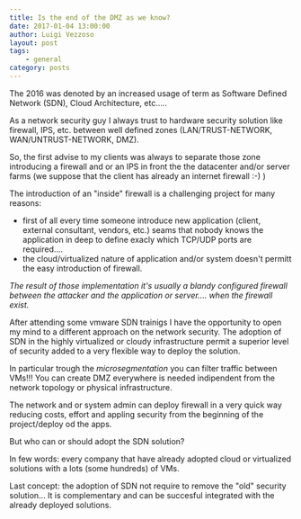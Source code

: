 ```yaml
---
title: Is the end of the DMZ as we know?
date: 2017-01-04 13:00:00
author: Luigi Vezzoso
layout: post
tags: 
    - general
category: posts
---
```

The 2016 was denoted by an increased usage of term as Software Defined Network (SDN), Cloud Architecture, etc.....

As a network security guy I always trust to hardware security solution like firewall, IPS, etc. between well defined zones (LAN/TRUST-NETWORK, WAN/UNTRUST-NETWORK, DMZ).

So, the first advise to my clients was always to separate those zone introducing  a firewall and or an IPS in front the the datacenter and/or server farms (we suppose that the client has already an internet firewall :-) )

The introduction of an "inside" firewall is a challenging project for many reasons:

- first of all every time someone introduce  new application (client, external consultant, vendors, etc.) seams that nobody knows the application in deep to define exacly which TCP/UDP ports are required....
- the cloud/virtualized nature of application and/or system doesn't permitt the easy introduction of firewall.


*The result of those implementation it's usually a blandy configured firewall between the attacker and the application or server.... when the firewall exist.*

After attending some vmware SDN trainigs I have the opportunity to open my mind to a different approach on the network security. The adoption of  SDN in the highly virtualized or cloudy infrastructure permit a superior level of security added to a very flexible way to deploy the solution.

In particular trough the *microsegmentation* you can filter traffic between VMs!!! You can create DMZ everywhere is needed indipendent from the network topology or physical infrastructure.

The network and or system admin can deploy firewall in a very quick way reducing costs, effort and appling security from the beginning of the project/deploy od the apps.

But who can or should adopt the SDN solution?

In few words: every company that have already adopted cloud or virtualized solutions with a lots (some hundreds) of VMs.

Last concept: the adoption of SDN not require to remove the "old" security solution... It is complementary and can be succesful integrated with the already deployed solutions. 